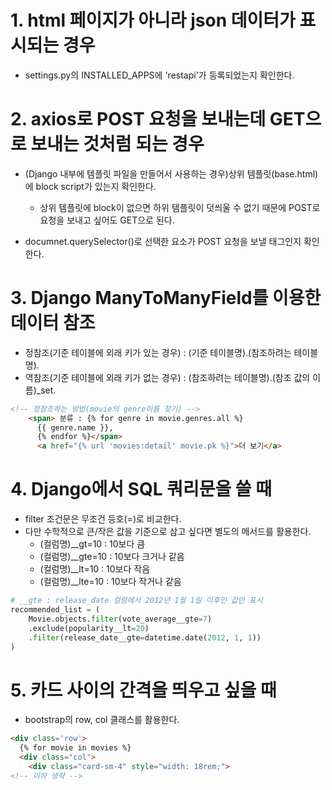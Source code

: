# 1. html 페이지가 아니라 json 데이터가 표시되는 경우

- settings.py의 INSTALLED_APPS에 'restapi'가 등록되었는지 확인한다.

# 2. axios로 POST 요청을 보내는데 GET으로 보내는 것처럼 되는 경우

- (Django 내부에 템플릿 파일을 만들어서 사용하는 경우)상위 템플릿(base.html)에 block script가 있는지 확인한다.
  - 상위 템플릿에 block이 없으면 하위 템플릿이 덧씌울 수 없기 때문에 POST로 요청을 보내고 싶어도 GET으로 된다.

- documnet.querySelector()로 선택한 요소가 POST 요청을 보낼 태그인지 확인한다.

# 3. Django ManyToManyField를 이용한 데이터 참조

- 정참조(기준 테이블에 외래 키가 있는 경우) : (기준 테이블명).(참조하려는 테이블명).
- 역참조(기준 테이블에 외래 키가 없는 경우) : (참조하려는 테이블명).(참조 값의 이름)_set.

```html
<!-- 정참조하는 방법(movie의 genre이름 찾기) -->
    <span> 분류 : {% for genre in movie.genres.all %}
      {{ genre.name }}, 
      {% endfor %}</span>
      <a href="{% url 'movies:detail' movie.pk %}">더 보기</a>
```

# 4. Django에서 SQL 쿼리문을 쓸 때

- filter 조건문은 무조건 등호(=)로 비교한다.
- 다만 수학적으로 큰/작은 값을 기준으로 삼고 싶다면 별도의 메서드를 활용한다.
  - (컬럼명)__gt=10 : 10보다 큼
  - (컬럼명)__gte=10 : 10보다 크거나 같음
  - (컬럼명)__lt=10 : 10보다 작음
  - (컬럼명)__lte=10 : 10보다 작거나 같음

```python
# __gte : release_date 컬럼에서 2012년 1월 1일 이후인 값만 표시
recommended_list = (
    Movie.objects.filter(vote_average__gte=7)
    .exclude(popularity__lt=20)
    .filter(release_date__gte=datetime.date(2012, 1, 1))
)
```

# 5. 카드 사이의 간격을 띄우고 싶을 때

- bootstrap의 row, col 클래스를 활용한다.
  
```html
<div class='row'>
  {% for movie in movies %}
  <div class="col">
    <div class="card-sm-4" style="width: 18rem;">
<!-- 이하 생략 -->
```